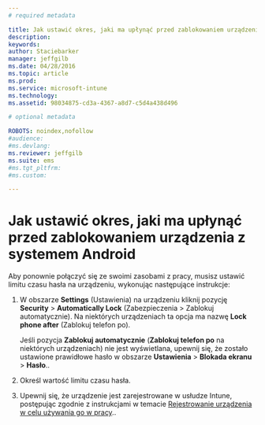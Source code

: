 ```yaml
---
# required metadata

title: Jak ustawić okres, jaki ma upłynąć przed zablokowaniem urządzenia z systemem Android | Microsoft Intune
description:
keywords:
author: Staciebarker
manager: jeffgilb
ms.date: 04/28/2016
ms.topic: article
ms.prod:
ms.service: microsoft-intune
ms.technology:
ms.assetid: 98034875-cd3a-4367-a8d7-c5d4a438d496

# optional metadata

ROBOTS: noindex,nofollow
#audience:
#ms.devlang:
ms.reviewer: jeffgilb
ms.suite: ems
#ms.tgt_pltfrm:
#ms.custom:

---
```


# Jak ustawić okres, jaki ma upłynąć przed zablokowaniem urządzenia z systemem Android
Aby ponownie połączyć się ze swoimi zasobami z pracy, musisz ustawić limitu czasu hasła na urządzeniu, wykonując następujące instrukcje:

1.  W obszarze **Settings** (Ustawienia) na urządzeniu kliknij pozycję **Security** &gt; **Automatically Lock** (Zabezpieczenia > Zablokuj automatycznie). Na niektórych urządzeniach ta opcja ma nazwę **Lock phone after** (Zablokuj telefon po).

    Jeśli pozycja **Zablokuj automatycznie** (**Zablokuj telefon po** na niektórych urządzeniach) nie jest wyświetlana, upewnij się, że zostało ustawione prawidłowe hasło w obszarze **Ustawienia** &gt; **Blokada ekranu** &gt; **Hasło**..

2.  Określ wartość limitu czasu hasła.

3.  Upewnij się, że urządzenie jest zarejestrowane w usłudze Intune, postępując zgodnie z instrukcjami w temacie [Rejestrowanie urządzenia w celu używania go w pracy](http://go.microsoft.com/fwlink/?LinkId=519071)..



<!--HONumber=May16_HO1-->


